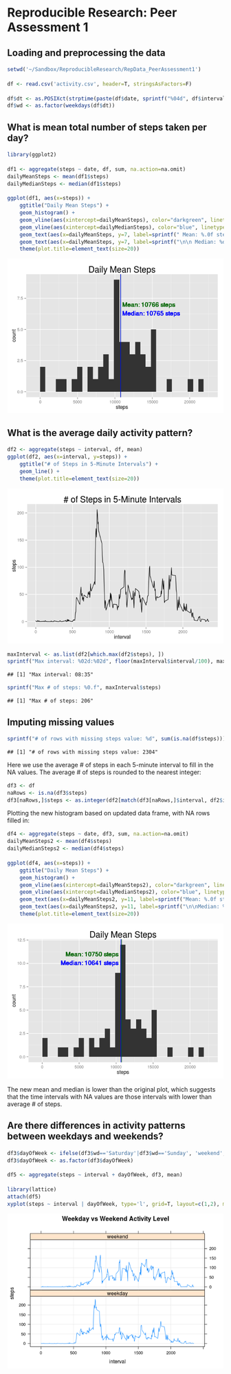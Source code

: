 # Reproducible Research: Peer Assessment 1


## Loading and preprocessing the data


```r
setwd('~/Sandbox/ReproducibleResearch/RepData_PeerAssessment1')

df <- read.csv('activity.csv', header=T, stringsAsFactors=F)

df$dt <- as.POSIXct(strptime(paste(df$date, sprintf("%04d", df$interval)), "%Y-%m-%d %H%M"))
df$wd <- as.factor(weekdays(df$dt))
```

## What is mean total number of steps taken per day?


```r
library(ggplot2)

df1 <- aggregate(steps ~ date, df, sum, na.action=na.omit)
dailyMeanSteps <- mean(df1$steps)
dailyMedianSteps <- median(df1$steps)

ggplot(df1, aes(x=steps)) + 
    ggtitle("Daily Mean Steps") +
    geom_histogram() +
    geom_vline(aes(xintercept=dailyMeanSteps), color="darkgreen", linetype=1) +
    geom_vline(aes(xintercept=dailyMedianSteps), color="blue", linetype=1) +
    geom_text(aes(x=dailyMeanSteps, y=7, label=sprintf(" Mean: %.0f steps", dailyMeanSteps)), color="darkgreen", hjust=0) +    
    geom_text(aes(x=dailyMeanSteps, y=7, label=sprintf("\n\n Median: %d steps", dailyMedianSteps)), color="blue", hjust=0) +
    theme(plot.title=element_text(size=20))
```

![](PA1_template_files/figure-html/unnamed-chunk-2-1.png) 

## What is the average daily activity pattern?


```r
df2 <- aggregate(steps ~ interval, df, mean)
ggplot(df2, aes(x=interval, y=steps)) + 
    ggtitle("# of Steps in 5-Minute Intervals") +
    geom_line() +
    theme(plot.title=element_text(size=20))
```

![](PA1_template_files/figure-html/unnamed-chunk-3-1.png) 

```r
maxInterval <- as.list(df2[which.max(df2$steps), ])
sprintf("Max interval: %02d:%02d", floor(maxInterval$interval/100), maxInterval$interval%%100)
```

```
## [1] "Max interval: 08:35"
```

```r
sprintf("Max # of steps: %0.f", maxInterval$steps)
```

```
## [1] "Max # of steps: 206"
```

## Imputing missing values


```r
sprintf("# of rows with missing steps value: %d", sum(is.na(df$steps)))
```

```
## [1] "# of rows with missing steps value: 2304"
```

Here we use the average # of steps in each 5-minute interval to fill in the NA values.  The average # of steps is rounded to the nearest integer:


```r
df3 <- df
naRows <- is.na(df3$steps)
df3[naRows,]$steps <- as.integer(df2[match(df3[naRows,]$interval, df2$interval),]$steps)
```

Plotting the new histogram based on updated data frame, with NA rows filled in:


```r
df4 <- aggregate(steps ~ date, df3, sum, na.action=na.omit)
dailyMeanSteps2 <- mean(df4$steps)
dailyMedianSteps2 <- median(df4$steps)

ggplot(df4, aes(x=steps)) + 
    ggtitle("Daily Mean Steps") +
    geom_histogram() +
    geom_vline(aes(xintercept=dailyMeanSteps2), color="darkgreen", linetype=1) +
    geom_vline(aes(xintercept=dailyMedianSteps2), color="blue", linetype=1) +
    geom_text(aes(x=dailyMeanSteps2, y=11, label=sprintf("Mean: %.0f steps  ", dailyMeanSteps2)), color="darkgreen", hjust=1) +    
    geom_text(aes(x=dailyMeanSteps2, y=11, label=sprintf("\n\nMedian: %d steps  ", dailyMedianSteps2)), color="blue", hjust=1) +
    theme(plot.title=element_text(size=20))
```

![](PA1_template_files/figure-html/unnamed-chunk-6-1.png) 

The new mean and median is lower than the original plot, which suggests that the time intervals with NA values are those intervals with lower than average # of steps.

## Are there differences in activity patterns between weekdays and weekends?


```r
df3$dayOfWeek <- ifelse(df3$wd=='Saturday'|df3$wd=='Sunday', 'weekend', 'weekday')
df3$dayOfWeek <- as.factor(df3$dayOfWeek)

df5 <- aggregate(steps ~ interval + dayOfWeek, df3, mean)

library(lattice)
attach(df5)
xyplot(steps ~ interval | dayOfWeek, type='l', grid=T, layout=c(1,2), main="Weekday vs Weekend Activity Level")
```

![](PA1_template_files/figure-html/unnamed-chunk-7-1.png) 
